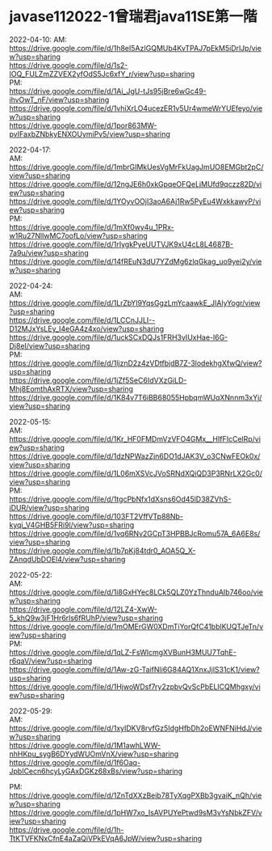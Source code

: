 # javase112022-1曾瑞君java11SE第一階  
2022-04-10: 
AM:  
https://drive.google.com/file/d/1h8eI5AzIGQMUb4KvTPAJ7pEkM5iDrlJp/view?usp=sharing  
https://drive.google.com/file/d/1s2-IOQ_FULZmZZVEX2yfOdS5Jc6xfY_r/view?usp=sharing   
PM:  
https://drive.google.com/file/d/1Ai_JgU-tJs95jBre6wGc49-ihvOwT_nF/view?usp=sharing  
https://drive.google.com/file/d/1vhiXrLO4ucezER1v5Ur4wmeWrYUEfeyo/view?usp=sharing  
https://drive.google.com/file/d/1por863MW-pvIFaxbZNbkyENXOUymiPv5/view?usp=sharing

2022-04-17:  
AM:  
https://drive.google.com/file/d/1mbrGIMkUesVgMrFkUagJmUO8EMGbt2pC/view?usp=sharing  
https://drive.google.com/file/d/12ngJE6h0xkGpqeOFQeLjMUfd9qczz82D/view?usp=sharing  
https://drive.google.com/file/d/1YOyvOOjI3aoA6Aj1Rw5PyEu4WxkkawyP/view?usp=sharing  
PM:  
https://drive.google.com/file/d/1mXf0wy4u_1PRx-w1Ru27NlIwMC7oofLo/view?usp=sharing  
https://drive.google.com/file/d/1rIygkPyeUUTVJK9xU4cL8L4687B-7a9u/view?usp=sharing  
https://drive.google.com/file/d/14fREuN3dU7YZdMg6zlqGkag_uo9yei2y/view?usp=sharing  


2022-04-24:  
AM:  
https://drive.google.com/file/d/1LrZbYI9YqsGgzLmYcaawkE_JIAlyYogr/view?usp=sharing  
https://drive.google.com/file/d/1LCCnJJLI--D12MJxYsLEy_I4eGA4z4xo/view?usp=sharing  
https://drive.google.com/file/d/1uckSCxDQJs1FRH3vIUxHae-l6G-Dj8eI/view?usp=sharing  
PM:  
https://drive.google.com/file/d/1ljznD2z4zVDtfbjdB7Z-3lodekhgXfwQ/view?usp=sharing  
https://drive.google.com/file/d/1jZf5SeC6IdVXzGiLD-Mhj8EomthAxRTX/view?usp=sharing  
https://drive.google.com/file/d/1K84v7T6iBB68055HpbqmWUqXNnnm3xYj/view?usp=sharing  


2022-05-15:  
AM:  
https://drive.google.com/file/d/1Kr_HF0FMDmVzVFO4GMx__HIfFIcCelRp/view?usp=sharing  
https://drive.google.com/file/d/1dzNPWazZjn6DO1dJAK3V_o3CNwFEOk0x/view?usp=sharing  
https://drive.google.com/file/d/1L06mXSVcJVoSRNdXQiQD3P3RNrLX2Gc0/view?usp=sharing  
PM:  
https://drive.google.com/file/d/1tgcPbNfx1dXsns6Od45lD38ZVhS-iDUR/view?usp=sharing  
https://drive.google.com/file/d/103FT2VffVTp88Nb-kyqi_V4GHB5FRi9l/view?usp=sharing  
https://drive.google.com/file/d/1vq6RNv2GCpT3HPBBJcRomu57A_6A6E8s/view?usp=sharing  
https://drive.google.com/file/d/1b7pKj84tdr0_AOA5Q_X-ZAnqdUbDOEl4/view?usp=sharing  


2022-05-22:  
AM:  
https://drive.google.com/file/d/1i8GxHYec8LCk5QLZ0YzThnduAIb746oo/view?usp=sharing  
https://drive.google.com/file/d/12LZ4-XwW-5_khQ9w3jF1Hr6rls6fRUhP/view?usp=sharing  
https://drive.google.com/file/d/1mOMErGW0XDmTiYorQfC41bblKUQTJeTn/view?usp=sharing  
PM:  
https://drive.google.com/file/d/1qLZ-FsWlcmgXVBunH3MUU7TqhE-r6qaV/view?usp=sharing  
https://drive.google.com/file/d/1Aw-zG-TaifNli6G84AQ1XnxJjlS31cK1/view?usp=sharing  
https://drive.google.com/file/d/1HjwoWDsf7ry2zpbvQvScPbELICQMhgxy/view?usp=sharing  


2022-05-29:  
AM:  
https://drive.google.com/file/d/1xyIDKV8rvfGz5IdgHfbDh2oEWNFNiHdJ/view?usp=sharing  
https://drive.google.com/file/d/1M1awhLWW-nhHKpu_sygB6DYydWUOmVnX/view?usp=sharing  
https://drive.google.com/file/d/1f6Oaq-JpbICecn6hcyLyGAxDGKz68xBs/view?usp=sharing  

PM:  
https://drive.google.com/file/d/1ZnTdXXzBeib78TyXqgPXBb3gvaiK_nQh/view?usp=sharing  
https://drive.google.com/file/d/1pHW7xo_IsAVPUYePtwd9sM3vYsNbkZFV/view?usp=sharing  
https://drive.google.com/file/d/1h-TtKTVFKNxCfnE4aZaQiVPkEVqA6JpW/view?usp=sharing  

